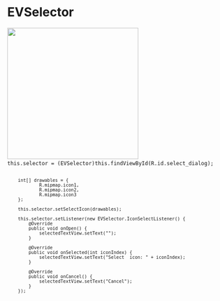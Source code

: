 # EVSelector

<img src="http://1.bp.blogspot.com/-cesKQfhNB4s/WTgRgAYaSUI/AAAAAAAAKJo/ss1mN31hPwQRo6YW4T1w7xgqGNEHfAOhACK4B/s1600/evselector.gif" width="300">

<code>
this.selector = (EVSelector)this.findViewById(R.id.select_dialog);

        int[] drawables = {
                R.mipmap.icon1,
                R.mipmap.icon2,
                R.mipmap.icon3
        };

        this.selector.setSelectIcon(drawables);

        this.selector.setListener(new EVSelector.IconSelectListener() {
            @Override
            public void onOpen() {
                selectedTextView.setText("");
            }

            @Override
            public void onSelected(int iconIndex) {
                selectedTextView.setText("Select  icon: " + iconIndex);
            }

            @Override
            public void onCancel() {
                selectedTextView.setText("Cancel");
            }
        });
</code>


